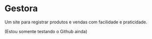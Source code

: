 # Gestora
Um site para registrar produtos e vendas com facilidade e praticidade.

(Estou somente testando o Github ainda)
